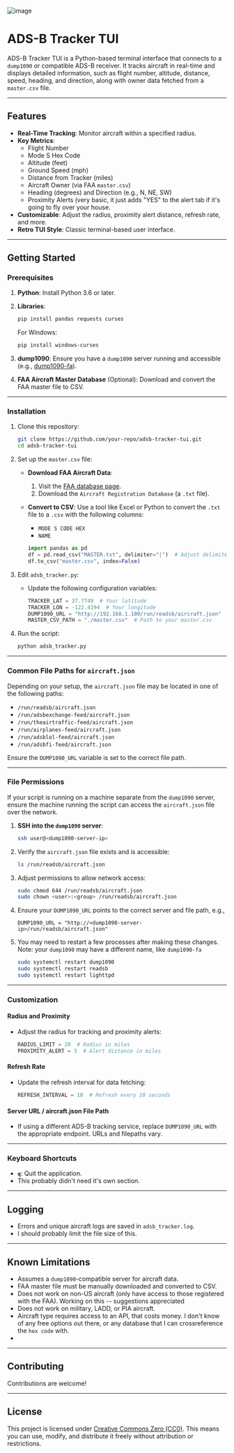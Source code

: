 ![image](https://github.com/user-attachments/assets/0f729b3e-1ae3-4eab-885b-6c9fd7ce156f)

# **ADS-B Tracker TUI**
ADS-B Tracker TUI is a Python-based terminal interface that connects to a `dump1090` or compatible ADS-B receiver. It tracks aircraft in real-time and displays detailed information, such as flight number, altitude, distance, speed, heading, and direction, along with owner data fetched from a `master.csv` file.

---

## **Features**
- **Real-Time Tracking**: Monitor aircraft within a specified radius.
- **Key Metrics**:
  - Flight Number
  - Mode S Hex Code
  - Altitude (feet)
  - Ground Speed (mph)
  - Distance from Tracker (miles)
  - Aircraft Owner (via FAA `master.csv`)
  - Heading (degrees) and Direction (e.g., N, NE, SW)
  - Proximity Alerts (very basic, it just adds "YES" to the alert tab if it's going to fly over your house. 
- **Customizable**: Adjust the radius, proximity alert distance, refresh rate, and more.
- **Retro TUI Style**: Classic terminal-based user interface.

---

## **Getting Started**

### **Prerequisites**
1. **Python**: Install Python 3.6 or later.
2. **Libraries**:
   ```bash
   pip install pandas requests curses
   ```
   For Windows:
   ```bash
   pip install windows-curses
   ```

3. **dump1090**: Ensure you have a `dump1090` server running and accessible (e.g., [dump1090-fa](https://github.com/flightaware/dump1090)).

4. **FAA Aircraft Master Database** (Optional): Download and convert the FAA master file to CSV.

---

### **Installation**
1. Clone this repository:
   ```bash
   git clone https://github.com/your-repo/adsb-tracker-tui.git
   cd adsb-tracker-tui
   ```

2. Set up the `master.csv` file:
   - **Download FAA Aircraft Data**:
     1. Visit the [FAA database page](https://registry.faa.gov/aircraftinquiry/).
     2. Download the `Aircraft Registration Database` (a `.txt` file).

   - **Convert to CSV**:
     Use a tool like Excel or Python to convert the `.txt` file to a `.csv` with the following columns:
     - `MODE S CODE HEX`
     - `NAME`
     ```python
     import pandas as pd
     df = pd.read_csv("MASTER.txt", delimiter="|")  # Adjust delimiter as necessary
     df.to_csv("master.csv", index=False)
     ```

3. Edit `adsb_tracker.py`:
   - Update the following configuration variables:
     ```python
     TRACKER_LAT = 37.7749  # Your latitude
     TRACKER_LON = -122.4194  # Your longitude
     DUMP1090_URL = "http://192.168.1.100/run/readsb/aircraft.json"  # Your dump1090 server
     MASTER_CSV_PATH = "./master.csv"  # Path to your master.csv
     ```

4. Run the script:
   ```bash
   python adsb_tracker.py
   ```

---

### **Common File Paths for `aircraft.json`**
Depending on your setup, the `aircraft.json` file may be located in one of the following paths:
- `/run/readsb/aircraft.json`
- `/run/adsbexchange-feed/aircraft.json`
- `/run/theairtraffic-feed/aircraft.json`
- `/run/airplanes-feed/aircraft.json`
- `/run/adsblol-feed/aircraft.json`
- `/run/adsbfi-feed/aircraft.json`

Ensure the `DUMP1090_URL` variable is set to the correct file path.

---

### **File Permissions**
If your script is running on a machine separate from the `dump1090` server, ensure the machine running the script can access the `aircraft.json` file over the network.

1. **SSH into the `dump1090` server**:
   ```bash
   ssh user@<dump1090-server-ip>
   ```

2. Verify the `aircraft.json` file exists and is accessible:
   ```bash
   ls /run/readsb/aircraft.json
   ```

3. Adjust permissions to allow network access:
   ```bash
   sudo chmod 644 /run/readsb/aircraft.json
   sudo chown <user>:<group> /run/readsb/aircraft.json
   ```

4. Ensure your `DUMP1090_URL` points to the correct server and file path, e.g.,
   ```
   DUMP1090_URL = "http://<dump1090-server-ip>/run/readsb/aircraft.json"
   ```
5. You may need to restart a few processes after making these changes. Note: your `dump1090` may have a different name, like `dump1090-fa`
   ```bash
   sudo systemctl restart dump1090
   sudo systemctl restart readsb
   sudo systemctl restart lighttpd
   ```
   

---

### **Customization**

#### **Radius and Proximity**
- Adjust the radius for tracking and proximity alerts:
  ```python
  RADIUS_LIMIT = 20  # Radius in miles
  PROXIMITY_ALERT = 3  # Alert distance in miles
  ```

#### **Refresh Rate**
- Update the refresh interval for data fetching:
  ```python
  REFRESH_INTERVAL = 10  # Refresh every 10 seconds
  ```

#### **Server URL / aircraft.json File Path**
- If using a different ADS-B tracking service, replace `DUMP1090_URL` with the appropriate endpoint. URLs and filepaths vary. 

---

### **Keyboard Shortcuts**
- **`q`**: Quit the application.
- This probably didn't need it's own section. 

---

## **Logging**
- Errors and unique aircraft logs are saved in `adsb_tracker.log`.
- I should probably limit the file size of this. 

---

## **Known Limitations**
- Assumes a `dump1090`-compatible server for aircraft data.
- FAA master file must be manually downloaded and converted to CSV.
- Does not work on non-US aircraft (only have access to those registered with the FAA). Working on this -- suggestions appreciated
- Does not work on military, LADD, or PIA aircraft. 
- Aircraft type requires access to an API, that costs money. I don't know of any free options out there, or any database that I can crossreference the `hex code` with.
- 

---

## **Contributing**
Contributions are welcome!

---

## **License**
This project is licensed under [Creative Commons Zero (CC0)](https://creativecommons.org/publicdomain/zero/1.0/). This means you can use, modify, and distribute it freely without attribution or restrictions.

